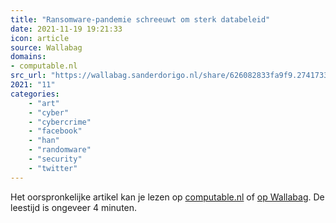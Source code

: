 ```yaml
---
title: "Ransomware-pandemie schreeuwt om sterk databeleid"
date: 2021-11-19 19:21:33
icon: article
source: Wallabag
domains:
- computable.nl
src_url: "https://wallabag.sanderdorigo.nl/share/626082833fa9f9.27417332"
2021: "11"
categories:
    - "art"
    - "cyber"
    - "cybercrime"
    - "facebook"
    - "han"
    - "randomware"
    - "security"
    - "twitter"
---
```

Het oorspronkelijke artikel kan je lezen op [computable.nl](https://www.computable.nl/artikel/blogs/security/7255509/5260614/ransomware-pandemie-schreeuwt-om-sterk-databeleid.html) of [op Wallabag](https://wallabag.sanderdorigo.nl/share/626082833fa9f9.27417332). De leestijd is ongeveer 4 minuten.